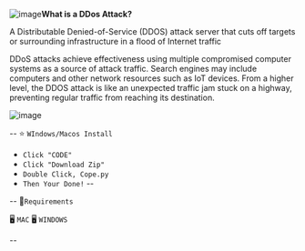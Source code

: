 ![image](https://github.com/user-attachments/assets/2d836617-0769-463a-913c-9a843e9436d1)**What is a DDos Attack?**

A Distributable Denied-of-Service (DDOS) attack server that cuts off targets or surrounding infrastructure in a flood of Internet traffic

DDoS attacks achieve effectiveness using multiple compromised computer systems as a source of attack traffic. Search engines may include computers and other network resources such as IoT devices. From a higher level, the DDOS attack is like an unexpected traffic jam stuck on a highway, preventing regular traffic from reaching its destination.

![image](https://github.com/user-attachments/assets/49b8e2ce-a1cf-4174-a949-62330a9a5d10)

--
⭐️ ``WIndows/Macos Install``

+ ``Click "CODE"``
+ ``Click "Download Zip"``
+ ``Double Click, Cope.py``
+ ``Then Your Done!``
--    

--
🔨``Requirements``

🖥️ ``MAC``
🖥️ ``WINDOWS``

--



